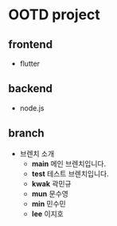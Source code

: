 # OOTD project

## frontend

- flutter

## backend

- node.js

## branch

- 브렌치 소개
    * **main** 메인 브렌치입니다.
    * **test** 테스트 브렌치입니다.
    * **kwak** 곽민규
    * **mun** 문수영
    * **min**  민수민
    * **lee**  이지호

    


